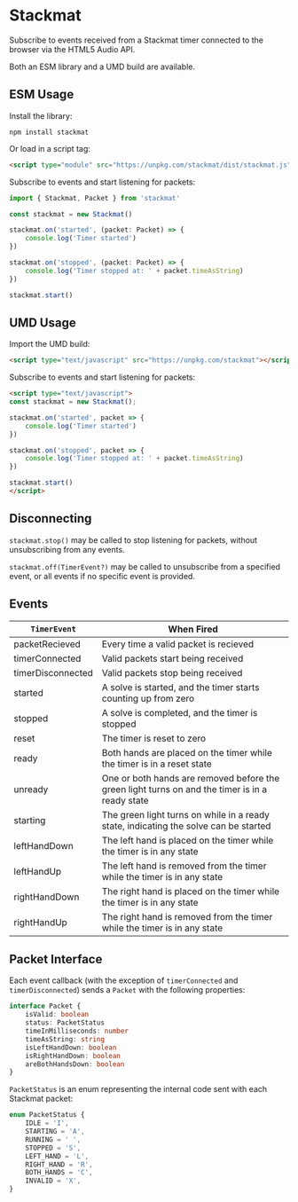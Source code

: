 # Stackmat #

Subscribe to events received from a Stackmat timer connected to the browser via the HTML5 Audio API.

Both an ESM library and a UMD build are available.


## ESM Usage ##

Install the library:

`npm install stackmat`

Or load in a script tag:

```html
<script type="module" src="https://unpkg.com/stackmat/dist/stackmat.js"></script>
```

Subscribe to events and start listening for packets:

```typescript
import { Stackmat, Packet } from 'stackmat'

const stackmat = new Stackmat()

stackmat.on('started', (packet: Packet) => {
    console.log('Timer started')
})

stackmat.on('stopped', (packet: Packet) => {
    console.log('Timer stopped at: ' + packet.timeAsString)
})

stackmat.start()
```


## UMD Usage ##

Import the UMD build:

```html
<script type="text/javascript" src="https://unpkg.com/stackmat"></script>
```

Subscribe to events and start listening for packets:

```html
<script type="text/javascript">
const stackmat = new Stackmat();

stackmat.on('started', packet => {
    console.log('Timer started')
})

stackmat.on('stopped', packet => {
    console.log('Timer stopped at: ' + packet.timeAsString)
})

stackmat.start()
</script>
```


## Disconnecting ##

`stackmat.stop()` may be called to stop listening for packets, without unsubscribing from any events.

`stackmat.off(TimerEvent?)` may be called to unsubscribe from a specified event, or all events if no specific event is provided.

## Events ##

| `TimerEvent` | When Fired
| --- | ---
| packetRecieved | Every time a valid packet is recieved
| timerConnected | Valid packets start being received
| timerDisconnected | Valid packets stop being received
| started | A solve is started, and the timer starts counting up from zero
| stopped | A solve is completed, and the timer is stopped
| reset | The timer is reset to zero
| ready | Both hands are placed on the timer while the timer is in a reset state
| unready | One or both hands are removed before the green light turns on and the timer is in a ready state
| starting | The green light turns on while in a ready state, indicating the solve can be started
| leftHandDown | The left hand is placed on the timer while the timer is in any state
| leftHandUp | The left hand is removed from the timer while the timer is in any state
| rightHandDown | The right hand is placed on the timer while the timer is in any state
| rightHandUp | The right hand is removed from the timer while the timer is in any state


## Packet Interface ##

Each event callback (with the exception of `timerConnected` and `timerDisconnected`) sends a `Packet` with the following properties:

```typescript
interface Packet {
    isValid: boolean
    status: PacketStatus
    timeInMilliseconds: number
    timeAsString: string
    isLeftHandDown: boolean
    isRightHandDown: boolean
    areBothHandsDown: boolean
}

```

`PacketStatus` is an enum representing the internal code sent with each Stackmat packet:

```typescript
enum PacketStatus {
    IDLE = 'I',
    STARTING = 'A',
    RUNNING = ' ',
    STOPPED = 'S',
    LEFT_HAND = 'L',
    RIGHT_HAND = 'R',
    BOTH_HANDS = 'C',
    INVALID = 'X',
}
```
